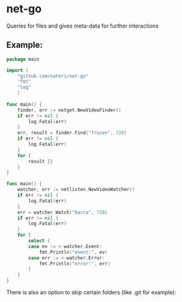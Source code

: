 net-go
=======
Queries for files and gives meta-data for further interactions

Example:
--------
```go
package main

import (
	"github.com/nateri/net-go"
	"fmt"
	"log"
	)
	
func main() {
	finder, err := netget.NewVideoFinder()
	if err != nil {
		log.Fatal(err)
	}
	err, result = finder.Find("frozen", 720)
	if err != nil {
		log.Fatal(err)
	}
	for {
		result {}
	}
}

func main() {
	watcher, err := netlisten.NewVideoWatcher()
	if err != nil {
		log.Fatal(err)
	}
	err = watcher.Watch("barca", 720)
	if err != nil {
		log.Fatal(err)
	}
	for {
		select {
		case ev := <-watcher.Event:
			fmt.Println("event:", ev)
		case err := <-watcher.Error:
			fmt.Println("error:", err)
		}
	}
}
```

There is also an option to skip certain folders (like .git for example):

```go
	
```
